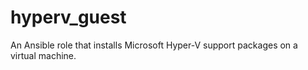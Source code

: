 # hyperv_guest

An Ansible role that installs Microsoft Hyper-V support packages on a virtual
machine.
